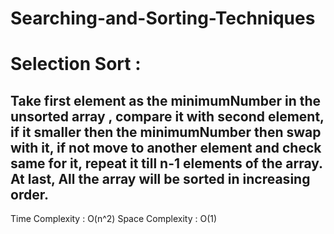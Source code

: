 # Searching-and-Sorting-Techniques


# Selection Sort :
## Take first element as the minimumNumber in the unsorted array , compare it with second element, if it smaller then the minimumNumber then swap with it, if not move to another element and check same for it, repeat it till n-1 elements of the array. At last, All the array will be sorted in increasing order.
 Time Complexity : O(n^2)
 Space Complexity : O(1)
